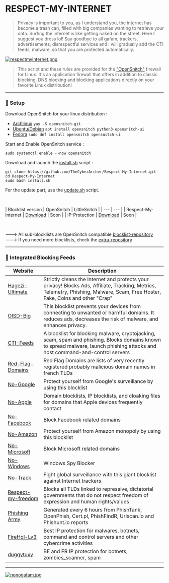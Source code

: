 # RESPECT-MY-INTERNET

> Privacy is important to you, as I understand you, the internet has become a trash can, filled with big companies wanting to retrieve your data. Surfing the internet is like getting naked on the street. Here I suggest you dress lol! Say goodbye to all gafam, trackers, advertisements, disrespectful services and I will gradually add the CTI feeds, malware, so that you are protected automatically.

[![respectmyinternet.png](https://i.postimg.cc/5ymhvL8L/respectmyinternet.png)](https://postimg.cc/rRKZ2dnw)

> This script and these rules are provided for the ["OpenSnitch"](https://github.com/evilsocket/opensnitch) firewall for Linux. It's an application firewall that offers in addition to classic blocking, DNS blocking and blocking applications directly on your favorite Linux distribution!

---

### :memo: Setup

Download OpenSnitch for your linux distribution : 

- [Archlinux](https://archlinux.org/packages/extra/x86_64/opensnitch/) ```yay -S opensnitch-git```
- [Ubuntu/Debian](https://tracker.debian.org/pkg/opensnitch) ```apt install opensnitch python3-opensnitch-ui```
- [Fedora](https://github.com/evilsocket/opensnitch/releases/download/v1.6.5/opensnitch-1.6.5-1.x86_64.rpm) ```sudo dnf install opensnitch opensnitch-ui```

Start and Enable OpenSnitch service : 

```sudo systemctl enable --now opensnitch```

Download and launch the [install.sh](https://github.com/TheCyberArcher/Respect-My-Internet/blob/main/install.sh) script : 

```git clone https://github.com/TheCyberArcher/Respect-My-Internet.git``` \
```cd Respect-My-Internet``` \
```sudo bash install.sh```

For the update part, use the [update.sh](https://github.com/TheCyberArcher/Respect-My-Internet/blob/main/update.sh) script.

<br />

| Blocklist version | OpenSnitch | LittleSnitch |
| --- | --- |
| Respect-My-Internet | [Download](https://github.com/TheCyberArcher/Respect-My-Internet/blob/main/blocklist/respect-my-internet.txt) | Soon |
| IP-Protection | [Download](https://raw.githubusercontent.com/TheCyberArcher/Respect-My-Internet/refs/heads/main/blocklist/ip/ip-protection.txt) | Soon |

<br />

---> All sub-blocklists are OpenSnitch compatible [blocklist-repository](https://github.com/TheCyberArcher/Respect-My-Internet/tree/main/blocklist) \
---> If you need more blocklists, check the [extra-repository](https://github.com/TheCyberArcher/Respect-My-Internet/tree/main/blocklist/extra)

---

### :cop: Integrated Blocking Feeds

| Website | Description |
| --- | --- |
| [Hagezi-Ultimate](https://github.com/hagezi/dns-blocklists?tab=readme-ov-file#ultimate) |  Strictly cleans the Internet and protects your privacy! Blocks Ads, Affiliate, Tracking, Metrics, Telemetry, Phishing, Malware, Scam, Free Hoster, Fake, Coins and other "Crap" |
| [OISD-Big](https://oisd.nl/setup) | This blocklist prevents your devices from connecting to unwanted or harmful domains. It reduces ads, decreases the risk of malware, and enhances privacy. |
| [CTI-Feeds](https://github.com/hagezi/dns-blocklists?tab=readme-ov-file#tif) |  A blocklist for blocking malware, cryptojacking, scam, spam and phishing. Blocks domains known to spread malware, launch phishing attacks and host command-and-control servers |
| [Red-Flag-Domains](https://red.flag.domains/) | Red Flag Domains are lists of very recently registered probably malicious domain names in french TLDs |
| [No-Google](https://github.com/nickspaargaren/no-google) |  Protect yourself from Google's surveillance by using this blocklist |
| [No-Apple](https://github.com/cedws/apple-telemetry) | Domain blocklists, IP blocklists, and cloaking files for domains that Apple devices frequently contact |
| [No-Facebook](https://github.com/jmdugan/blocklists/tree/master) | Block Facebook related domains |
| [No-Amazon](https://github.com/nickspaargaren/no-amazon) | Protect yourself from Amazon monopoly by using this blocklist |
| [No-Microsoft](https://github.com/jmdugan/blocklists/tree/master) | Block Microsoft related domains |
| [No-Windows](https://github.com/crazy-max/WindowsSpyBlocker/tree/master) | Windows Spy Blocker |
| [No-Track](https://gitlab.com/quidsup/notrack-blocklists/) | Fight global surveillance with this giant blocklist against Internet trackers |
| [Respect-my-freedom]() | Blocks all TLDs linked to repressive, dictatorial governments that do not respect freedom of expression and human rights/values |
| [Phishing Army](https://www.phishing.army/) | Generated every 6 hours from PhishTank, OpenPhish, Cert.pl, PhishFindR, Urlscan.io and Phishunt.io reports |
| [FireHol-Lv3](https://iplists.firehol.org/) | Best IP protection for malwares, botnets, command and control servers and other cybercrime activities |
| [duggytuxy](https://github.com/duggytuxy/malicious_ip_addresses/tree/main) | BE and FR IP protection for botnets, zombies_scanner, spam |

---

[![nonogafam.jpg](https://i.postimg.cc/k5BYyYLJ/nonogafam.jpg)](https://postimg.cc/wtYkq26Z)
